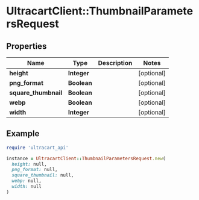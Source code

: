 # UltracartClient::ThumbnailParametersRequest

## Properties

| Name | Type | Description | Notes |
| ---- | ---- | ----------- | ----- |
| **height** | **Integer** |  | [optional] |
| **png_format** | **Boolean** |  | [optional] |
| **square_thumbnail** | **Boolean** |  | [optional] |
| **webp** | **Boolean** |  | [optional] |
| **width** | **Integer** |  | [optional] |

## Example

```ruby
require 'ultracart_api'

instance = UltracartClient::ThumbnailParametersRequest.new(
  height: null,
  png_format: null,
  square_thumbnail: null,
  webp: null,
  width: null
)
```

